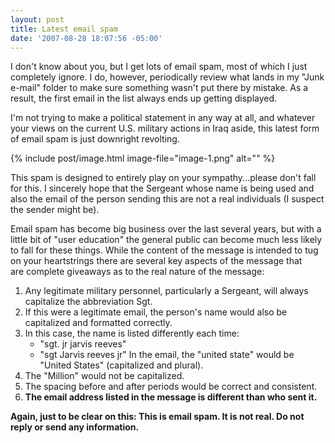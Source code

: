 ```yaml
---
layout: post
title: Latest email spam
date: '2007-08-28 18:07:56 -05:00'
---
```


I don't know about you, but I get lots of email spam, most of which I just completely ignore. I do, however, periodically review what lands in my "Junk e-mail" folder to make sure something wasn't put there by mistake. As a result, the first email in the list always ends up getting displayed.

I'm not trying to make a political statement in any way at all, and whatever your views on the current U.S. military actions in Iraq aside, this latest form of email spam is just downright revolting.

{% include post/image.html image-file="image-1.png" alt="" %} 

This spam is designed to entirely play on your sympathy...please don't fall for this. I sincerely hope that the Sergeant whose name is being used and also the email of the person sending this are not a real individuals (I suspect the sender might be).

Email spam has become big business over the last several years, but with a little bit of "user education" the general public can become much less likely to fall for these things. While the content of the message is intended to tug on your heartstrings there are several key aspects of the message that are complete giveaways as to the real nature of the message:

1.  Any legitimate military personnel, particularly a Sergeant, will always capitalize the abbreviation Sgt.
2.  If this were a legitimate email, the person's name would also be capitalized and formatted correctly.
3.  In this case, the name is listed differently each time:
    * "sgt. jr jarvis reeves"
    * "sgt Jarvis reeves jr" In the email, the "united state" would be "United States" (capitalized and plural).
4.  The "Million" would not be capitalized.
5.  The spacing before and after periods would be correct and consistent.
6.  **The email address listed in the message is different than who sent it.** 

<div class="alert alert-danger">
<b>Again, just to be clear on this: This is email spam. It is not real. Do not reply or send any information.</b>
</div>
